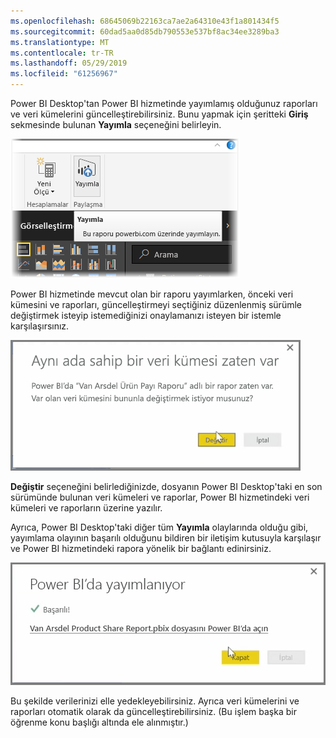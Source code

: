 ```yaml
---
ms.openlocfilehash: 68645069b22163ca7ae2a64310e43f1a801434f5
ms.sourcegitcommit: 60dad5aa0d85db790553e537bf8ac34ee3289ba3
ms.translationtype: MT
ms.contentlocale: tr-TR
ms.lasthandoff: 05/29/2019
ms.locfileid: "61256967"
---
```

Power BI Desktop'tan Power BI hizmetinde yayımlamış olduğunuz raporları ve veri kümelerini güncelleştirebilirsiniz. Bunu yapmak için şeritteki **Giriş** sekmesinde bulunan **Yayımla** seçeneğini belirleyin.

![](media/4-5-manually-republish-reports/4-5_0.png)

Power BI hizmetinde mevcut olan bir raporu yayımlarken, önceki veri kümesini ve raporları, güncelleştirmeyi seçtiğiniz düzenlenmiş sürümle değiştirmek isteyip istemediğinizi onaylamanızı isteyen bir istemle karşılaşırsınız.

![](media/4-5-manually-republish-reports/4-5_1.png)

**Değiştir** seçeneğini belirlediğinizde, dosyanın Power BI Desktop'taki en son sürümünde bulunan veri kümeleri ve raporlar, Power BI hizmetindeki veri kümeleri ve raporların üzerine yazılır.

Ayrıca, Power BI Desktop'taki diğer tüm **Yayımla** olaylarında olduğu gibi, yayımlama olayının başarılı olduğunu bildiren bir iletişim kutusuyla karşılaşır ve Power BI hizmetindeki rapora yönelik bir bağlantı edinirsiniz.

![](media/4-5-manually-republish-reports/4-5_2.png)

Bu şekilde verilerinizi elle yedekleyebilirsiniz. Ayrıca veri kümelerini ve raporları otomatik olarak da güncelleştirebilirsiniz. (Bu işlem başka bir öğrenme konu başlığı altında ele alınmıştır.)

